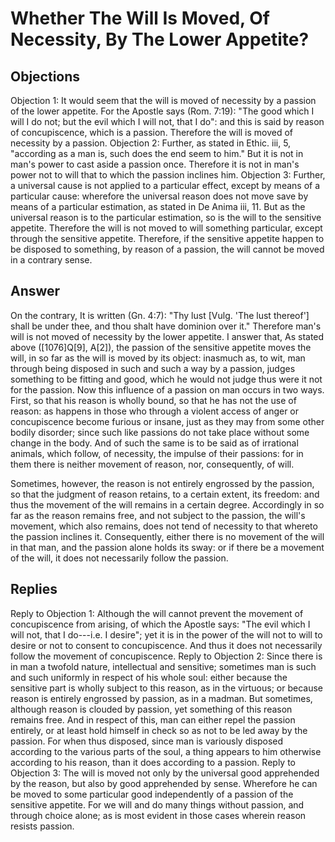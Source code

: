 # Whether The Will Is Moved, Of Necessity, By The Lower Appetite?
## Objections
Objection 1: It would seem that the will is moved of necessity by a passion of the lower appetite. For the Apostle says (Rom. 7:19): "The good which I will I do not; but the evil which I will not, that I do": and this is said by reason of concupiscence, which is a passion. Therefore the will is moved of necessity by a passion.
Objection 2: Further, as stated in Ethic. iii, 5, "according as a man is, such does the end seem to him." But it is not in man's power to cast aside a passion once. Therefore it is not in man's power not to will that to which the passion inclines him.
Objection 3: Further, a universal cause is not applied to a particular effect, except by means of a particular cause: wherefore the universal reason does not move save by means of a particular estimation, as stated in De Anima iii, 11. But as the universal reason is to the particular estimation, so is the will to the sensitive appetite. Therefore the will is not moved to will something particular, except through the sensitive appetite. Therefore, if the sensitive appetite happen to be disposed to something, by reason of a passion, the will cannot be moved in a contrary sense.
## Answer
On the contrary, It is written (Gn. 4:7): "Thy lust [Vulg. 'The lust thereof'] shall be under thee, and thou shalt have dominion over it." Therefore man's will is not moved of necessity by the lower appetite.
I answer that, As stated above ([1076]Q[9], A[2]), the passion of the sensitive appetite moves the will, in so far as the will is moved by its object: inasmuch as, to wit, man through being disposed in such and such a way by a passion, judges something to be fitting and good, which he would not judge thus were it not for the passion. Now this influence of a passion on man occurs in two ways. First, so that his reason is wholly bound, so that he has not the use of reason: as happens in those who through a violent access of anger or concupiscence become furious or insane, just as they may from some other bodily disorder; since such like passions do not take place without some change in the body. And of such the same is to be said as of irrational animals, which follow, of necessity, the impulse of their passions: for in them there is neither movement of reason, nor, consequently, of will.

Sometimes, however, the reason is not entirely engrossed by the passion, so that the judgment of reason retains, to a certain extent, its freedom: and thus the movement of the will remains in a certain degree. Accordingly in so far as the reason remains free, and not subject to the passion, the will's movement, which also remains, does not tend of necessity to that whereto the passion inclines it. Consequently, either there is no movement of the will in that man, and the passion alone holds its sway: or if there be a movement of the will, it does not necessarily follow the passion.
## Replies
Reply to Objection 1: Although the will cannot prevent the movement of concupiscence from arising, of which the Apostle says: "The evil which I will not, that I do---i.e. I desire"; yet it is in the power of the will not to will to desire or not to consent to concupiscence. And thus it does not necessarily follow the movement of concupiscence.
Reply to Objection 2: Since there is in man a twofold nature, intellectual and sensitive; sometimes man is such and such uniformly in respect of his whole soul: either because the sensitive part is wholly subject to this reason, as in the virtuous; or because reason is entirely engrossed by passion, as in a madman. But sometimes, although reason is clouded by passion, yet something of this reason remains free. And in respect of this, man can either repel the passion entirely, or at least hold himself in check so as not to be led away by the passion. For when thus disposed, since man is variously disposed according to the various parts of the soul, a thing appears to him otherwise according to his reason, than it does according to a passion.
Reply to Objection 3: The will is moved not only by the universal good apprehended by the reason, but also by good apprehended by sense. Wherefore he can be moved to some particular good independently of a passion of the sensitive appetite. For we will and do many things without passion, and through choice alone; as is most evident in those cases wherein reason resists passion.
